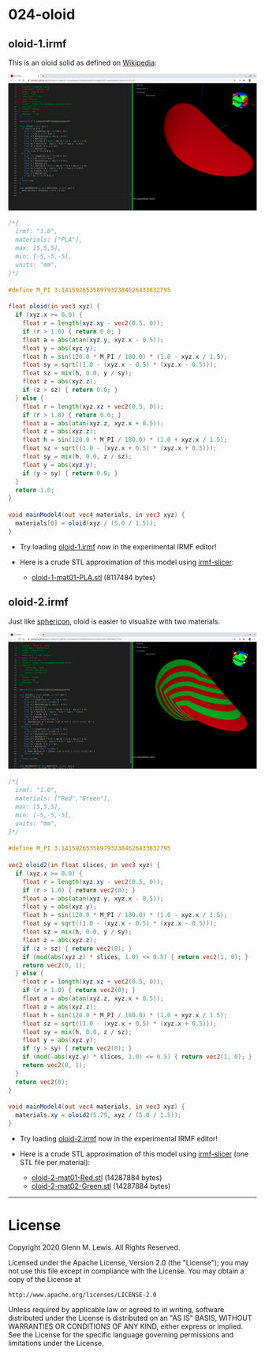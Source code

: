 # 024-oloid

## oloid-1.irmf

This is an oloid solid as defined on [Wikipedia](https://en.wikipedia.org/wiki/Oloid):

![oloid-1.png](oloid-1.png)

```glsl
/*{
  irmf: "1.0",
  materials: ["PLA"],
  max: [5,5,5],
  min: [-5,-5,-5],
  units: "mm",
}*/

#define M_PI 3.1415926535897932384626433832795

float oloid(in vec3 xyz) {
  if (xyz.x >= 0.0) {
    float r = length(xyz.xy - vec2(0.5, 0));
    if (r > 1.0) { return 0.0; }
    float a = abs(atan(xyz.y, xyz.x - 0.5));
    float y = abs(xyz.y);
    float h = sin(120.0 * M_PI / 180.0) * (1.0 - xyz.x / 1.5);
    float sy = sqrt((1.0 - (xyz.x - 0.5) * (xyz.x - 0.5)));
    float sz = mix(h, 0.0, y / sy);
    float z = abs(xyz.z);
    if (z > sz) { return 0.0; }
  } else {
    float r = length(xyz.xz + vec2(0.5, 0));
    if (r > 1.0) { return 0.0; }
    float a = abs(atan(xyz.z, xyz.x + 0.5));
    float z = abs(xyz.z);
    float h = sin(120.0 * M_PI / 180.0) * (1.0 + xyz.x / 1.5);
    float sz = sqrt((1.0 - (xyz.x + 0.5) * (xyz.x + 0.5)));
    float sy = mix(h, 0.0, z / sz);
    float y = abs(xyz.y);
    if (y > sy) { return 0.0; }
  }
  return 1.0;
}

void mainModel4(out vec4 materials, in vec3 xyz) {
  materials[0] = oloid(xyz / (5.0 / 1.5));
}
```

* Try loading [oloid-1.irmf](https://gmlewis.github.io/irmf-editor/?s=github.com/gmlewis/irmf/blob/master/examples/024-oloid/oloid-1.irmf) now in the experimental IRMF editor!

* Here is a crude STL approximation of this model
  using [irmf-slicer](https://github.com/gmlewis/irmf-slicer):
  - [oloid-1-mat01-PLA.stl](oloid-1-mat01-PLA.stl) (8117484 bytes)

## oloid-2.irmf

Just like [sphericon](https://github.com/gmlewis/irmf/tree/master/examples/022-superquadrics#sphericon-2irmf),
oloid is easier to visualize with two materials.

![oloid-2.png](oloid-2.png)

```glsl
/*{
  irmf: "1.0",
  materials: ["Red","Green"],
  max: [5,5,5],
  min: [-5,-5,-5],
  units: "mm",
}*/

#define M_PI 3.1415926535897932384626433832795

vec2 oloid2(in float slices, in vec3 xyz) {
  if (xyz.x >= 0.0) {
    float r = length(xyz.xy - vec2(0.5, 0));
    if (r > 1.0) { return vec2(0); }
    float a = abs(atan(xyz.y, xyz.x - 0.5));
    float y = abs(xyz.y);
    float h = sin(120.0 * M_PI / 180.0) * (1.0 - xyz.x / 1.5);
    float sy = sqrt((1.0 - (xyz.x - 0.5) * (xyz.x - 0.5)));
    float sz = mix(h, 0.0, y / sy);
    float z = abs(xyz.z);
    if (z > sz) { return vec2(0); }
    if (mod(abs(xyz.z) * slices, 1.0) <= 0.5) { return vec2(1, 0); }
    return vec2(0, 1);
  } else {
    float r = length(xyz.xz + vec2(0.5, 0));
    if (r > 1.0) { return vec2(0); }
    float a = abs(atan(xyz.z, xyz.x + 0.5));
    float z = abs(xyz.z);
    float h = sin(120.0 * M_PI / 180.0) * (1.0 + xyz.x / 1.5);
    float sz = sqrt((1.0 - (xyz.x + 0.5) * (xyz.x + 0.5)));
    float sy = mix(h, 0.0, z / sz);
    float y = abs(xyz.y);
    if (y > sy) { return vec2(0); }
    if (mod(-abs(xyz.y) * slices, 1.0) <= 0.5) { return vec2(1, 0); }
    return vec2(0, 1);
  }
  return vec2(0);
}

void mainModel4(out vec4 materials, in vec3 xyz) {
  materials.xy = oloid2(5.79, xyz / (5.0 / 1.5));
}
```

* Try loading [oloid-2.irmf](https://gmlewis.github.io/irmf-editor/?s=github.com/gmlewis/irmf/blob/master/examples/024-oloid/oloid-2.irmf) now in the experimental IRMF editor!

* Here is a crude STL approximation of this model
  using [irmf-slicer](https://github.com/gmlewis/irmf-slicer)
  (one STL file per material):
  - [oloid-2-mat01-Red.stl](oloid-2-mat01-Red.stl) (14287884 bytes)
  - [oloid-2-mat02-Green.stl](oloid-2-mat02-Green.stl) (14287884 bytes)

----------------------------------------------------------------------

# License

Copyright 2020 Glenn M. Lewis. All Rights Reserved.

Licensed under the Apache License, Version 2.0 (the "License");
you may not use this file except in compliance with the License.
You may obtain a copy of the License at

    http://www.apache.org/licenses/LICENSE-2.0

Unless required by applicable law or agreed to in writing, software
distributed under the License is distributed on an "AS IS" BASIS,
WITHOUT WARRANTIES OR CONDITIONS OF ANY KIND, either express or implied.
See the License for the specific language governing permissions and
limitations under the License.
